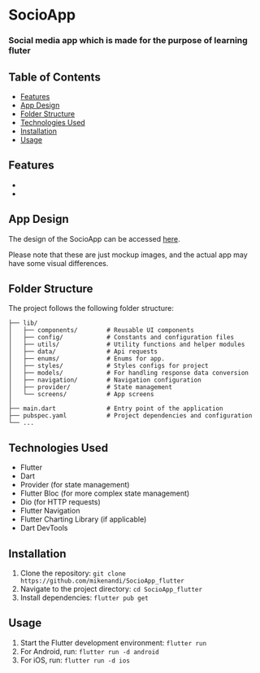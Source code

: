 # SocioApp

### Social media app which is made for the purpose of learning fluter

## Table of Contents

- [Features](#features)
- [App Design](#app-design)
- [Folder Structure](#folder-structure)
- [Technologies Used](#technologies-used)
- [Installation](#installation)
- [Usage](#usage)

## Features

<!-- *Insert a brief description of the key features of the SocioApp.* -->

-
-

## App Design

The design of the SocioApp can be accessed [here](https://www.figma.com/file/ldUCcQApMTiTzs2jzAx7Iw/Flutter-course?type=design&node-id=0-1&mode=design&t=PeLn2xtKZjAdofYS-0).

Please note that these are just mockup images, and the actual app may have some visual differences.

## Folder Structure

The project follows the following folder structure:

```
├── lib/
│   ├── components/        # Reusable UI components
│   ├── config/            # Constants and configuration files
│   ├── utils/             # Utility functions and helper modules
│   ├── data/              # Api requests
│   ├── enums/             # Enums for app.
│   ├── styles/            # Styles configs for project
│   ├── models/            # For handling response data conversion
│   ├── navigation/        # Navigation configuration
│   ├── provider/          # State management
│   └── screens/           # App screens
│
├── main.dart              # Entry point of the application
├── pubspec.yaml           # Project dependencies and configuration
└── ...

```

## Technologies Used

- Flutter
- Dart
- Provider (for state management)
- Flutter Bloc (for more complex state management)
- Dio (for HTTP requests)
- Flutter Navigation
- Flutter Charting Library (if applicable)
- Dart DevTools

## Installation

1. Clone the repository: `git clone https://github.com/mikenandi/SocioApp_flutter`
2. Navigate to the project directory: `cd SocioApp_flutter`
3. Install dependencies: `flutter pub get`

## Usage

1. Start the Flutter development environment: `flutter run`
2. For Android, run: `flutter run -d android`
3. For iOS, run: `flutter run -d ios`
